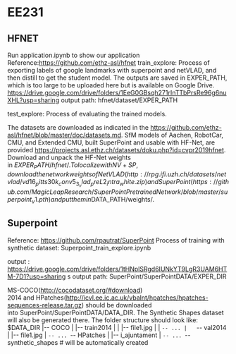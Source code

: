 # EE231
## HFNET
Run application.ipynb to show our application
Reference:https://github.com/ethz-asl/hfnet
train_explore:  Process of exporting labels of google landmarks with superpoint and netVLAD, and then distill to get the student model.
The outputs are saved in EXPER_PATH, which is too large to be uploaded here but is available on Google Drive.
https://drive.google.com/drive/folders/1EeG0GBsqh271rInTTbPrsRe96g6nuXHL?usp=sharing
output path: hfnet/dataset/EXPER_PATH

test_explore: Process of evaluating the trained models.

The datasets are downloaded as indicated in the https://github.com/ethz-asl/hfnet/blob/master/doc/datasets.md. SfM models of Aachen, RobotCar, CMU, and Extended CMU, built SuperPoint and usable with HF-Net, are provided https://projects.asl.ethz.ch/datasets/doku.php?id=cvpr2019hfnet. Download and unpack the HF-Net weights in $EXPER_PATH/hfnet/. To localize with NV+SP, download the network weights of NetVLAD(http://rpg.ifi.uzh.ch/datasets/netvlad/vd16_pitts30k_conv5_3_vlad_preL2_intra_white.zip) and SuperPoint(https://github.com/MagicLeapResearch/SuperPointPretrainedNetwork/blob/master/superpoint_v1.pth) and put them in $DATA_PATH/weights/.



## Superpoint
Reference: https://github.com/rpautrat/SuperPoint
Process of training with synthetic dataset: Superpoint_train_explore.ipynb

output :
https://drive.google.com/drive/folders/1tHNplSRgd6IUNkYT9LgR3UAM6HTM-7D1?usp=sharing
s
output path: SuperPoint/SuperPointDATA/EXPER_DIR

MS-COCO(http://cocodataset.org/#download) 2014 and HPatches(http://icvl.ee.ic.ac.uk/vbalnt/hpatches/hpatches-sequences-release.tar.gz) should be downloaded into SuperPoint/SuperPointDATA/DATA_DIR. The Synthetic Shapes dataset will also be generated there. The folder structure should look like:
$DATA_DIR
|-- COCO
|   |-- train2014
|   |   |-- file1.jpg
|   |   `-- ...
|   `-- val2014
|       |-- file1.jpg
|       `-- ...
`-- HPatches
|   |-- i_ajuntament
|   `-- ...
`-- synthetic_shapes  # will be automatically created
